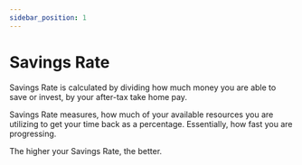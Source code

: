 ```yaml
---
sidebar_position: 1
---
```


# Savings Rate

Savings Rate is calculated by dividing how much money you are able to save or invest, by your after-tax take home pay.

Savings Rate measures, how much of your available resources you are utilizing to get your time back as a percentage. Essentially, how fast you are progressing. 

The higher your Savings Rate, the better. 

